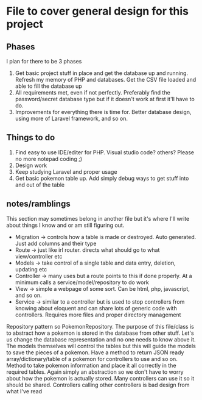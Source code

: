 # File to cover general design for this project

## Phases
I plan for there to be 3 phases

1. Get basic project stuff in place and get the database up and running. Refresh my memory of PHP and databases. Get the CSV file loaded and able to fill the database up
2. All requirements met, even if not perfectly. Preferably find the password/secret database type but if it doesn't work at first it'll have to do.
3. Improvements for everything there is time for. Better database design, using more of Laravel framework, and so on.

## Things to do
1. Find easy to use IDE/editer for PHP. Visual studio code? others? Please no more notepad coding ;)
2. Design work
3. Keep studying Laravel and proper usage
4. Get basic pokemon table up. Add simply debug ways to get stuff into and out of the table


## notes/ramblings
This section may sometimes belong in another file but it's where I'll write about things I know and or am still figuring out.

* Migration -> controls how a table is made or destroyed. Auto generated. Just add columns and their type
* Route -> just like irl router. directs what should go to what view/controller etc
* Models -> take control of a single table and data entry, deletion, updating etc
* Controller -> many uses but a route points to this if done properly. At a minimum calls a service/model/repository to do work
* View -> simple a webpage of some sort. Can be html, php, javascript, and so on.
* Service -> similar to a controller but is used to stop controllers from knowing about eloquent and can share lots of generic code with controllers. Requires more files and proper directory management

Repository pattern so PokemonRepository. The purpose of this file/class is to abstract how a pokemon is stored in the database from other stuff. 
Let's us change the database representation and no one needs to know above it.
The models themselves will control the tables but this will guide the models to save the pieces of a pokemon. Have a method to return JSON ready array/dictionary/table of a pokemon for controllers to use and so on.
Method to take pokemon information and place it all correctly in the required tables. Again simply an abstraction so we don't have to worry about how the pokemon is actually stored. Many controllers can use it so it should be shared.
Controllers calling other controllers is bad design from what I've read

